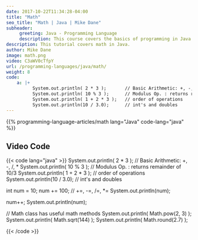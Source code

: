 ```yaml
---
date: 2017-10-22T11:34:28-04:00
title: "Math"
seo_title: "Math | Java | Mike Dane"
subheader:
     greeting: Java - Programming Language
     description: This course covers the basics of programming in Java. Work your way through the videos/articles and I'll teach you everything you need to know to start your programming journey!
description: This tutorial covers math in Java.
author: Mike Dane
image: math.png
video: C3aWV0cTfpY
url: /programming-languages/java/math/
weight: 8
code:
    a: |+
          System.out.println( 2 * 3 );       // Basic Arithmetic: +, -, /, *
          System.out.println( 10 % 3 );      // Modulus Op. : returns remainder of 10/3
          System.out.println( 1 + 2 * 3 );   // order of operations
          System.out.println(10 / 3.0);      // int's and doubles
---
```


{{% programming-language-articles/math lang="Java" code-lang="java" %}}

## Video Code

{{< code lang="java" >}}
System.out.println( 2 * 3 );       // Basic Arithmetic: +, -, /, *
System.out.println( 10 % 3 );      // Modulus Op. : returns remainder of 10/3
System.out.println( 1 + 2 * 3 );   // order of operations
System.out.println(10 / 3.0);      // int's and doubles


int num = 10;
num += 100; // +=, -=, /=, *=
System.out.println(num);

num++;
System.out.println(num);

// Math class has useful math methods
System.out.println( Math.pow(2, 3) );
System.out.println( Math.sqrt(144) );
System.out.println( Math.round(2.7) );


{{< /code >}}